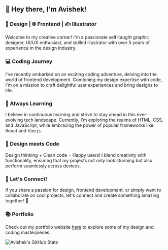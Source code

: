 ## 👋 Hey there, I'm Avishek!

### 🎨 Design | 🌐 Frontend | ✍️ Illustrator

Welcome to my creative corner! I'm a passionate self-taught graphic designer, UI/UX enthusiast, and skilled illustrator with over 5 years of experience in the design industry.

### 💻 Coding Journey

I've recently embarked on an exciting coding adventure, delving into the world of frontend development. Combining my design expertise with code, I'm on a mission to craft delightful user experiences and bring designs to life.

### 🌱 Always Learning

I believe in continuous learning and strive to stay ahead in this ever-evolving tech landscape. Currently, I'm exploring the realms of HTML, CSS, and JavaScript, while embracing the power of popular frameworks like React and Vue.js.

### 🎨 Design meets Code

Design thinking + Clean code = Happy users! I blend creativity with functionality, ensuring that my projects not only look stunning but also perform seamlessly across devices.

### 🚀 Let's Connect!
    
If you share a passion for design, frontend development, or simply want to collaborate on cool projects, let's connect and create something amazing together! 💌

### 📚 Portfolio

Check out my portfolio website [here](https://avishek-dey.github.io/portfolio/) to explore some of my design and coding masterpieces.

![Avishek's GitHub Stats](https://github-readme-stats.vercel.app/api?username=yourusername&show_icons=true)



